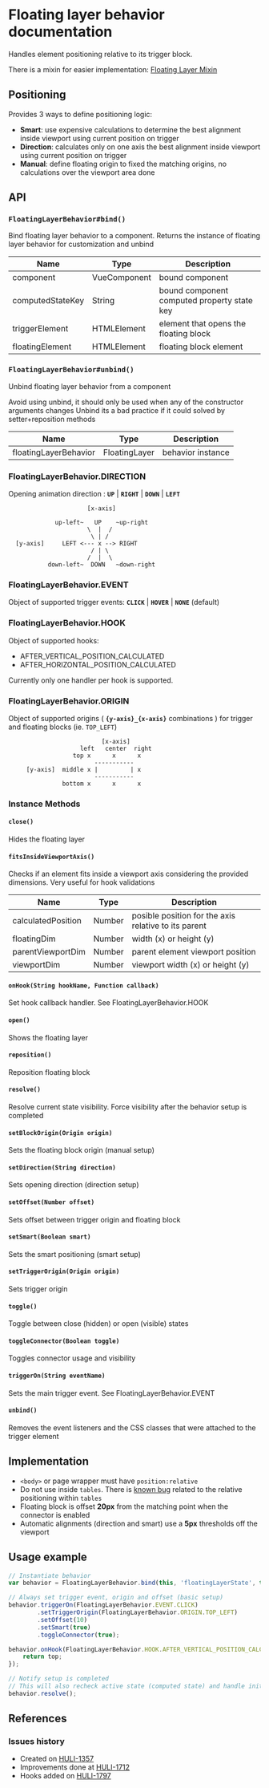 # Floating layer behavior documentation

Handles element positioning relative to its trigger block.

There is a mixin for easier implementation: [Floating Layer Mixin](https://github.com/hulilabs/web-components/tree/master/src/web-components/mixins/floating-layer/)

## Positioning

Provides 3 ways to define positioning logic:
* __Smart__: use expensive calculations to determine the best alignment inside viewport using current position on trigger
* __Direction__: calculates only on one axis the best alignment inside viewport using current position on trigger
* __Manual__: define floating origin to fixed the matching origins, no calculations over the viewport area done

## API

### `FloatingLayerBehavior#bind()`

Bind floating layer behavior to a component. Returns the instance of floating layer behavior for customization and unbind

| Name | Type | Description
| --- | --- | ---
| component | VueComponent | bound component
| computedStateKey | String | bound component computed property state key
| triggerElement | HTMLElement | element that opens the floating block
| floatingElement | HTMLElement | floating block element

### `FloatingLayerBehavior#unbind()`

Unbind floating layer behavior from a component

Avoid using unbind, it should only be used when any of the constructor arguments changes
Unbind its a bad practice if it could solved by setter+reposition methods

| Name | Type | Description
| --- | --- | ---
| floatingLayerBehavior | FloatingLayer | behavior instance

### FloatingLayerBehavior.DIRECTION

Opening animation direction : **`UP`** | **`RIGHT`** | **`DOWN`** | **`LEFT`**
```
                      [x-axis]

             up-left~   UP    ~up-right
                      \  |  /
                       \ | /
  [y-axis]     LEFT <--- x --> RIGHT
                       / | \
                      /  |  \
           down-left~  DOWN   ~down-right
```

### FloatingLayerBehavior.EVENT

Object of supported trigger events: **`CLICK`** | **`HOVER`** | **`NONE`** (default)

### FloatingLayerBehavior.HOOK

Object of supported hooks:
- AFTER_VERTICAL_POSITION_CALCULATED
- AFTER_HORIZONTAL_POSITION_CALCULATED

Currently only one handler per hook is supported.

### FloatingLayerBehavior.ORIGIN

Object of supported origins ( **`{y-axis}_{x-axis}`** combinations ) for trigger and floating blocks (ie. `TOP_LEFT`)
```
                          [x-axis]
                    left   center  right
                  top x      x      x
                        -----------
     [y-axis]  middle x |         | x
                        -----------
               bottom x      x      x
```

### Instance Methods

#### `close()`

Hides the floating layer

#### `fitsInsideViewportAxis()`

Checks if an element fits inside a viewport axis considering the provided dimensions. Very useful for hook validations

| Name | Type | Description
| --- | --- | ---
| calculatedPosition | Number | posible position for the axis relative to its parent
| floatingDim | Number | width (x) or height (y)
| parentViewportDim | Number | parent element viewport position
| viewportDim | Number | viewport width (x) or height (y)

#### `onHook(String hookName, Function callback)`

Set hook callback handler. See FloatingLayerBehavior.HOOK

#### `open()`

Shows the floating layer

#### `reposition()`

Reposition floating block

#### `resolve()`

Resolve current state visibility. Force visibility after the behavior setup is completed

#### `setBlockOrigin(Origin origin)`

Sets the floating block origin (manual setup)

#### `setDirection(String direction)`

Sets opening direction (direction setup)

#### `setOffset(Number offset)`

Sets offset between trigger origin and floating block

#### `setSmart(Boolean smart)`

Sets the smart positioning (smart setup)

#### `setTriggerOrigin(Origin origin)`

Sets trigger origin

#### `toggle()`

Toggle between close (hidden) or open (visible) states

#### `toggleConnector(Boolean toggle)`

Toggles connector usage and visibility

#### `triggerOn(String eventName)`

Sets the main trigger event. See FloatingLayerBehavior.EVENT

#### `unbind()`

Removes the event listeners and the CSS classes that were attached to the trigger element

## Implementation

* `<body>` or page wrapper must have `position:relative`
* Do not use inside `tables`. There is [known bug](https://www.w3.org/TR/CSS21/visuren.html#propdef-position) related to the relative positioning within `tables`
* Floating block is offset **20px** from the matching point when the connector is enabled
* Automatic alignments (direction and smart) use a **5px** thresholds off the viewport

## Usage example

```javascript
// Instantiate behavior
var behavior = FloatingLayerBehavior.bind(this, 'floatingLayerState', this.$refs.trigger, { element : this.$el });

// Always set trigger event, origin and offset (basic setup)
behavior.triggerOn(FloatingLayerBehavior.EVENT.CLICK)
        .setTriggerOrigin(FloatingLayerBehavior.ORIGIN.TOP_LEFT)
        .setOffset(10)
        .setSmart(true)
        .toggleConnector(true);

behavior.onHook(FloatingLayerBehavior.HOOK.AFTER_VERTICAL_POSITION_CALCULATED, function(top) {
    return top;
});

// Notify setup is completed
// This will also recheck active state (computed state) and handle initial visibility
behavior.resolve();
```

## References

### Issues history

* Created on [HULI-1357](https://hulihealth.atlassian.net/browse/HULI-1357)
* Improvements done at [HULI-1712](https://hulihealth.atlassian.net/browse/HULI-1712)
* Hooks added on [HULI-1797](https://hulihealth.atlassian.net/browse/HULI-1797)